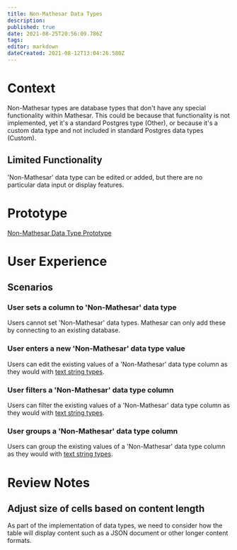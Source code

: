 ```yaml
---
title: Non-Mathesar Data Types
description: 
published: true
date: 2021-08-25T20:56:09.786Z
tags: 
editor: markdown
dateCreated: 2021-08-12T13:04:26.580Z
---
```


# Context
Non-Mathesar types are database types that don't have any special functionality within Mathesar. This could be because that functionality is not implemented, yet it's a standard Postgres type (Other), or because it's a custom data type and not included in standard Postgres data types (Custom).

## Limited Functionality
'Non-Mathesar' data type can be edited or added, but there are no particular data input or display features. 

# Prototype 
[Non-Mathesar Data Type Prototype](https://www.figma.com/proto/Uaf1ntcldzK2U41Jhw6vS2/Mathesar-MVP?page-id=3981%3A32764&node-id=3983%3A33046&viewport=3203%2C274%2C0.7351959347724915&scaling=contain&starting-point-node-id=3983%3A33046)

# User Experience
## Scenarios
### User sets a column to 'Non-Mathesar' data type
Users cannot set 'Non-Mathesar' data types. Mathesar can only add these by connecting to an existing database.

### User enters a new 'Non-Mathesar' data type value
Users can edit the existing values of a 'Non-Mathesar' data type column as they would with [text string types](/design/specs/data-types-text).

### User filters a 'Non-Mathesar' data type column
Users can filter the existing values of a 'Non-Mathesar' data type column as they would with [text string types](/design/specs/data-types-text).

### User groups a 'Non-Mathesar' data type column
Users can group the existing values of a 'Non-Mathesar' data type column as they would with [text string types](/design/specs/data-types-text).

# Review Notes
## Adjust size of cells based on content length
As part of the implementation of data types, we need to consider how the table will display content such as a JSON document or other longer content formats.